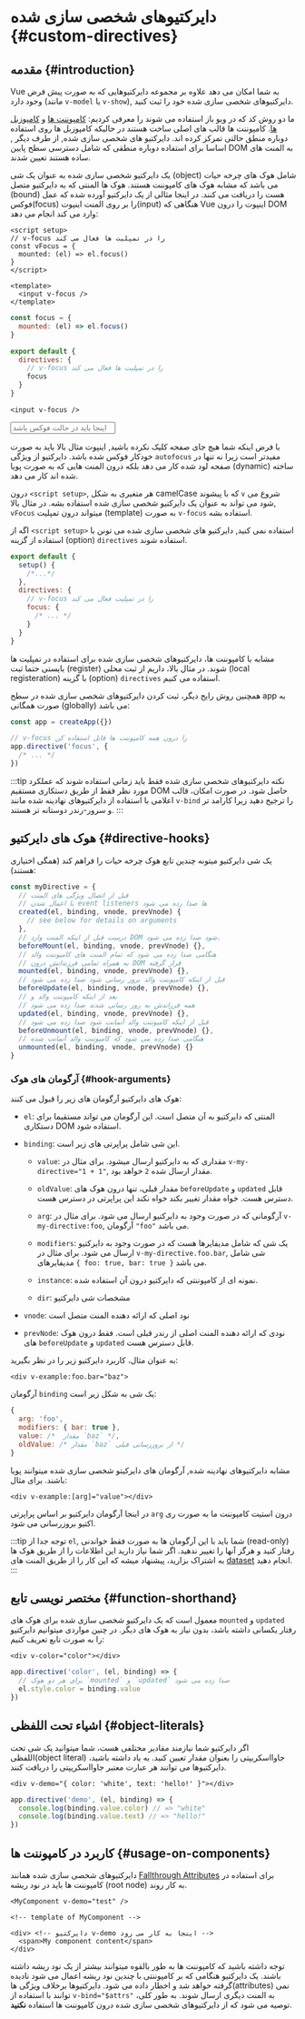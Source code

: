 # دایرکتیوهای شخصی سازی شده {#custom-directives}

<script setup>
const vFocus = {
  mounted: el => {
    el.focus()
  }
}
</script>

## مقدمه {#introduction}

 Vue به شما امکان می دهد علاوه بر مجموعه دایرکتیوهایی که به صورت پیش فرض وجود دارد
 (مانند `v-model` یا `v-show`), دایرکتیوهای شخصی سازی شده خود را ثبت کنید.


ما دو روش کد که در ویو باز استفاده می شوند را معرفی کردیم: [کامپوننت ها](/guide/essentials/component-basics) و [کامپوزبل ها](./composables). کامپوننت ها قالب های اصلی ساخت هستند در حالیکه کامپوزبل ها روی استفاده دوباره منطق حالتی تمرکز کرده اند. دایرکتیو های شخصی سازی شده, از طرف دیگر , اساسا برای استفاده دوباره منطقی که شامل دسترسی سطح پایین DOM به المنت های ساده هستند تعیین شدند.

یک دایرکتیو شخصی سازی شده به عنوان یک شی (object) شامل هوک های چرخه حیات می باشد که مشابه هوک های کامپوننت هستند. هوک ها المنتی که به دایرکتیو متصل (bound) هست را دریافت می کنند. در اینجا مثالی از یک دایرکتیو آورده شده که عمل فوکس(focus) را بر روی المنت اینپوت(input) هنگاهی که Vue اینپوت را درون DOM وارد می کند انجام می دهد:

<div class="composition-api">

```vue
<script setup>
// v-focus را در تمپلیت ها فعال می کند
const vFocus = {
  mounted: (el) => el.focus()
}
</script>

<template>
  <input v-focus />
</template>
```

</div>

<div class="options-api">

```js
const focus = {
  mounted: (el) => el.focus()
}

export default {
  directives: {
    // v-focus را در تمپلیت ها فعال می کند
    focus
  }
}
```

```vue-html
<input v-focus />
```

</div>

<div class="demo">
  <input v-focus placeholder="اینجا باید در حالت فوکس باشد" />
</div>

با فرض اینکه شما هیچ جای صفحه کلیک نکرده باشید, اینپوت مثال بالا باید به صورت خودکار فوکس شده باشد. دایرکتیو از ویژگی `autofocus` مفیدتر است زیرا نه تنها در صفحه لود شده کار می دهد بلکه درون المنت هایی که به صورت پویا (dynamic) ساخته شده اند کار می دهد.

<div class="composition-api">

درون `<script setup>`, هر متغیری به شکل camelCase که با پیشوند `v` شروع می شود می تواند به عنوان یک دایرکتیو شخصی سازی شده استفاده بشه. در مثال بالا, `vFocus` میتواند درون تمپلیت (template) به صورت `v-focus` استفاده بشه.

اگه از `<script setup>` استفاده نمی کنید, دایرکتیو های شخصی سازی شده می تونن با استفاده از گزینه (option) `directives` استفاده شوند.

```js
export default {
  setup() {
    /*...*/
  },
  directives: {
    // v-focus را در تمپلیت فعال می کند
    focus: {
      /* ... */
    }
  }
}
```

</div>

<div class="options-api">

مشابه با کامپوننت ها، دایرکتیوهای شخصی سازی شده برای استفاده در تمپلیت ها بایستی حتما ثبت (register) شوند. در مثال بالا، داریم از ثبت محلی (local registeration) با گزینه (option) `directives` استفاده می کنیم.

</div>

همچنین روش رایج دیگر، ثبت کردن دایرکتیوهای شخصی سازی شده در سطح app به صورت همگانی (globally) می باشد:

```js
const app = createApp({})

// v-focus را درون همه کامپوننت ها قابل استفاده کن
app.directive('focus', {
  /* ... */
})
```

:::tip نکته
دایرکتیوهای شخصی سازی شده فقط باید زمانی استفاده شوند که عملکرد مورد نظر فقط از طریق دستکاری مستقیم DOM حاصل شود. در صورت امکان، قالب اعلامی با استفاده از دایرکتیوهای نهادینه شده مانند `v-bind` را ترجیح دهید زیرا کارامد تر و سرور-رندر دوستانه تر هستند.
:::

## هوک های دایرکتیو {#directive-hooks}

یک شی دایرکتیو میتونه چندین تابع هوک چرخه حیات را فراهم کند (همگی اختیاری هستند):

```js
const myDirective = {
  // قبل از اتصال ویژگی های المنت 
  // یا اعمال شدن event listeners ها صدا زده می شود
  created(el, binding, vnode, prevVnode) {
    // see below for details on arguments
  },
  // درست قبل از اینکه المنت وارد DOM شود صدا زده می شود.
  beforeMount(el, binding, vnode, prevVnode) {},
  // هنگامی صدا زده می شود که تمام المنت های کامپوننت والد
  // به همراه تمامی فرزندانش درون DOM قرار گرفته 
  mounted(el, binding, vnode, prevVnode) {},
  // قبل از اینکه کامپوننت والد بروز رسانی شود صدا زده می شود
  beforeUpdate(el, binding, vnode, prevVnode) {},
  // بعد از اینکه کامپوننت والد و 
  // همه فرزاندش به روز رسانی شدند صدا زده می شود
  updated(el, binding, vnode, prevVnode) {},
  // قبل از اینکه کامپوننت والد آنمانت شود صدا زده می شود
  beforeUnmount(el, binding, vnode, prevVnode) {},
  // هنگامی صدا زده می شود که کامپوننت والد آنمانت شده
  unmounted(el, binding, vnode, prevVnode) {}
}
```

### آرگومان های هوک {#hook-arguments}

هوک های دایرکتیو آرگومان های زیر را قبول می کنند:

- `el`: المنتی که دایرکتیو به آن متصل است. این آرگومان می تواند مستقیما برای دستکاری DOM استفاده شود. 

- `binding`: این شی شامل پراپرتی های زیر است.
  - `value`: مقداری که به دایرکتیو ارسال میشود. برای مثال در `v-my-directive="1 + 1"`, مقدار ارسال شده `2` خواهد بود.

  - `oldValue`: مقدار قبلی، تنها درون هوک های `beforeUpdate` و `updated` قابل دسترس هست. خواه مقدار تغییر بکند خواه نکند این پراپرتی در دسترس هست.

  - `arg`: آرگومانی که در صورت وجود به دایرکتیو ارسال می شود. برای مثال در `v-my-directive:foo`, آرگومان `"foo"` می باشد.

  - `modifiers`:  یک شی که شامل مدیفایرها هست که در صورت وجود به دایرکتیو ارسال می شود. برای مثال در `v-my-directive.foo.bar`,  شی شامل مدیفایرهای `{ foo: true, bar: true }` می باشد.

  - `instance`: نمونه ای از کامپوننتی که دایرکتیو درون آن استفاده شده.

  - `dir`: مشخصات شی دایرکتیو

- `vnode`: نود اصلی که ارائه دهنده المنت متصل است

- `prevNode`: نودی که ارائه دهنده المنت اصلی از رندر قبلی است. فقط درون هوک های `beforeUpdate` و `updated` قابل دسترس هست.

به عنوان مثال، کاربرد دایرکتیو زیر را در نظر بگیرید:

```vue-html
<div v-example:foo.bar="baz">
```

آرگومان `binding` یک شی به شکل زیر است:

```js
{
  arg: 'foo',
  modifiers: { bar: true },
  value: /*  مقدار `baz` */,
  oldValue: /* مقدار `baz` از بروزرسانی قبلی */
}
```

مشابه دایرکتیوهای نهادینه شده, آرگومان های دایرکیتو شخصی سازی شده میتوانند پویا باشند. برای مثال:

```vue-html
<div v-example:[arg]="value"></div>
```

در اینجا آرگومان دایرکتیو بر اساس پراپرتی `arg` درون استیت کامپوننت ما به صورت ری اکتیو بروزرسانی می شود.

:::tip توجه
جدا از `el`, شما باید با این آرگومان ها به صورت فقط خواندنی (read-only) رفتار کنید و هرگز آنها را تغییر ندهید. اگر شما نیاز دارید این اطلاعات را از طریق هوک ها به اشتراک بزارید، پیشنهاد میشه که این کار را از طریق المنت های [dataset](https://developer.mozilla.org/en-US/docs/Web/API/HTMLElement/dataset) انجام دهید.
:::

## مختصر نویسی تابع {#function-shorthand}

معمول است که یک دایرکتیو شخصی سازی شده برای هوک های `mounted` و `updated` رفتار یکسانی داشته باشد، بدون نیاز به هوک های دیگر. در چنین مواردی میتوانیم دایرکتیو را به صورت تابع تعریف کنیم:

```vue-html
<div v-color="color"></div>
```

```js
app.directive('color', (el, binding) => {
  // برای هر دو هوک `mounted` و `updated` صدا زده می شود
  el.style.color = binding.value
})
```

## اشیاء تحت اللفظی {#object-literals}

اگر دایرکتیو شما نیازمند مقادیر مختلفی هست، شما میتوانید یک شی تحت اللفظی(object literal) جاوااسکریپتی را بعنوان مقدار تعیین کنید. به یاد داشته باشید، دایرکتیوها می توانند هر عبارت معتبر جاوااسکریپتی را دریافت کنند.

```vue-html
<div v-demo="{ color: 'white', text: 'hello!' }"></div>
```

```js
app.directive('demo', (el, binding) => {
  console.log(binding.value.color) // => "white"
  console.log(binding.value.text) // => "hello!"
})
```

## کاربرد در کامپوننت ها {#usage-on-components}

دایرکتیوهای شخصی سازی شده همانند [Fallthrough Attributes](/guide/components/attrs) برای استفاده در کامپوننت ها باید در نود ریشه (root node) به کار روند.

```vue-html
<MyComponent v-demo="test" />
```

```vue-html
<!-- template of MyComponent -->

<div> <!-- دایرکتیو v-demo اینجا به کار می رود -->
  <span>My component content</span>
</div>
```

توجه داشته باشید که کامپوننت ها به طور بالقوه میتوانند بیشتر از یک نود ریشه داشته باشند. یک دایرکتیو هنگامی که بر کامپوننتی با چندین نود ریشه اعمال می شود نادیده گرفته خواهد شد و اخطار داده می شود. دایرکتیوها برخلاف ویژگی ها(attributes) نمی توانند با استفاده از `v-bind="$attrs"` به المنت دیگری ارسال شوند. به طور کلی، توصیه می شود که از دایرکتیوهای شخصی سازی شده درون کامپوننت ها استفاده **نکنید**.
